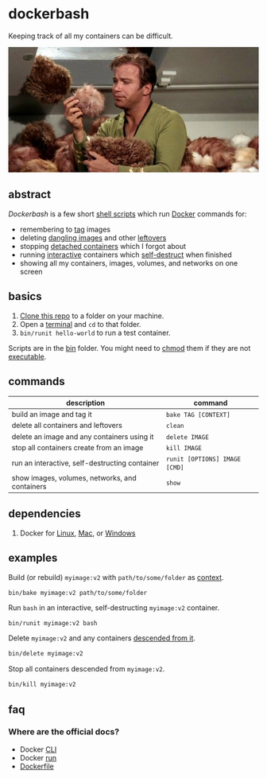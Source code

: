 # dockerbash

Keeping track of all my containers can be difficult.

![trouble](dockerbash.jpeg)

## abstract

*Dockerbash* is a few short
[shell scripts](https://en.wikipedia.org/wiki/Shell_script)
which run
[Docker](https://www.docker.com/)
commands for:

- remembering to
[tag](https://docs.docker.com/engine/reference/commandline/build/#tag-an-image--t)
images
- deleting
[dangling images](https://docs.docker.com/config/pruning/#prune-images)
and other
[leftovers](https://docs.docker.com/engine/reference/commandline/system_prune/)
- stopping
[detached containers](https://docs.docker.com/engine/reference/run/#detached-vs-foreground)
which I forgot about
- running
[interactive](https://docs.docker.com/engine/reference/run/#foreground)
containers which
[self-destruct](https://docs.docker.com/engine/reference/run/#clean-up---rm)
when finished
- showing all my containers, images, volumes, and networks on one screen

## basics

1. [Clone this repo](https://help.github.com/articles/cloning-a-repository/) to a folder on your machine.
2. Open a
[terminal](https://en.wikipedia.org/wiki/Command-line_interface)
and `cd` to that folder.
3. `bin/runit hello-world` to run a test container.

Scripts are in the
[bin](bin)
folder.
You might need to
[chmod](https://en.wikipedia.org/wiki/Chmod)
them if they are not
[executable](https://en.wikipedia.org/wiki/File_system_permissions#Permissions).

## commands

| description | command |
| ---- | ---- |
| build an image and tag it | `bake TAG [CONTEXT]` |
| delete all containers and leftovers | `clean` |
| delete an image and any containers using it | `delete IMAGE` |
| stop all containers create from an image | `kill IMAGE` |
| run an interactive, self-destructing container | `runit [OPTIONS] IMAGE [CMD]` |
| show images, volumes, networks, and containers | `show` |

## dependencies

1. Docker for
[Linux](https://docs.docker.com/install/),
[Mac](https://docs.docker.com/v17.12/docker-for-mac/install/),
or
[Windows](https://docs.docker.com/docker-for-windows/install/)

## examples

Build (or rebuild) `myimage:v2` with `path/to/some/folder` as
[context](https://docs.docker.com/engine/reference/commandline/build/#extended-description).
```bash
bin/bake myimage:v2 path/to/some/folder
```

Run `bash` in an interactive, self-destructing `myimage:v2` container.
```
bin/runit myimage:v2 bash
```

Delete `myimage:v2` and any containers
[descended from it](https://docs.docker.com/engine/reference/commandline/ps/#ancestor).
```bash
bin/delete myimage:v2
```

Stop all containers descended from `myimage:v2`.
```bash
bin/kill myimage:v2
```

## faq

### Where are the official docs?

- Docker [CLI](https://docs.docker.com/engine/reference/commandline/cli/)
- Docker [run](https://docs.docker.com/engine/reference/run/)
- [Dockerfile](https://docs.docker.com/engine/reference/builder/)
